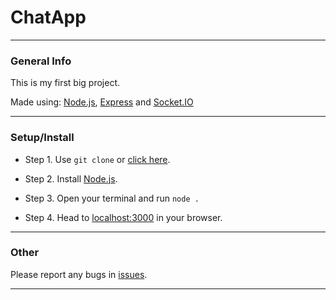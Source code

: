 # ChatApp
***
### General Info
This is my first big project.

Made using: [Node.js](https://nodejs.org/en/download/), [Express](https://www.npmjs.com/package/express) and [Socket.IO](https://www.npmjs.com/package/socket.io)
***
### Setup/Install
- Step 1. Use `git clone` or [click here](https://github.com/LordCattonia/ChatApp/archive/refs/heads/master.zip).

- Step 2. Install [Node.js](https://nodejs.org/en/download/).

- Step 3. Open your terminal and run `node .`

- Step 4. Head to [localhost:3000](http://localhost:3000) in your browser.
***
### Other
Please report any bugs in [issues](https://github.com/LordCattonia/ChatApp/issues).
***
